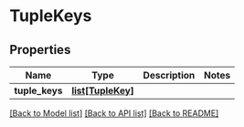 # TupleKeys


## Properties
Name | Type | Description | Notes
------------ | ------------- | ------------- | -------------
**tuple_keys** | [**list[TupleKey]**](TupleKey.md) |  | 

[[Back to Model list]](../README.md#documentation-for-models) [[Back to API list]](../README.md#documentation-for-api-endpoints) [[Back to README]](../README.md)


